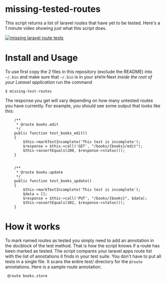# missing-tested-routes

This script returns a list of laravel routes that have yet to be tested. Here's a 1 minute video showing just what this script does.

[![missing laravel route tests](https://img.youtube.com/vi/VJO3ZbUf1UI/0.jpg)](https://www.youtube.com/watch?v=VJO3ZbUf1UI)

# Install and Usage

To use first copy the 2 files in this repository (exclude the README) into `~/.bin` and make sure that `~/.bin` is in your `$PATH` Next *inside the root of your Laravel application* run the command 

`$ missing-test-routes` 

The response you get will vary depending on how many untested routes you have currently. For example, you should see some output that looks like this:

```
    /**
     * @route books.edit
     */
    public function test_books_edit()
    {
        $this->markTestIncomplete('This test is incomplete');
        $response = $this->call('GET', "/books/{books}/edit");
        $this->assertEquals(200, $response->status());
    }


    /**
     * @route books.update
     */
    public function test_books_update()
    {
        $this->markTestIncomplete('This test is incomplete');
        $data = [];
        $response = $this->call('PUT', "/books/{books}", $data);
        $this->assertEquals(302, $response->status());
    }
```

# How it works

To mark named routes as tested you simply need to add an annotation in the docblock of the test method. That is how the script knows if a route has been marked as tested. The script compares your laravel apps route list with the list of annotations it finds in your test suite. You don't have to put all tests in a single file. It scans the entire test/ directory for the `@route` annotations. Here is a sample route annotation.

```
 @route books.store
```
